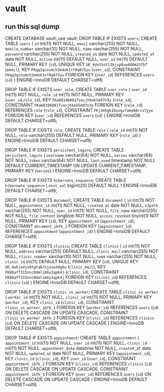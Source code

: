 # vault
## run this sql dump 

CREATE DATABASE vault;
use vault;
DROP TABLE IF EXISTS `users`;
CREATE TABLE `users` (
  `id` int(11) NOT NULL,
  `email` varchar(255) NOT NULL,
  `mobile_number` varchar(10) NOT NULL,
  `name` varchar(255) NOT NULL,
  `password` varchar(255) NOT NULL,
  `created_at` date NOT NULL,
  `updated_at` date NOT NULL,
  `active` int(11) DEFAULT NULL,
  `user_id` int(11) DEFAULT NULL,
  PRIMARY KEY (`id`),
  UNIQUE KEY `UK_6dotkott2kjsp8vw4d0m25fb7` (`email`),
  KEY `FKqg2qcoumch2m4ok1cf8q675yu` (`user_id`),
  CONSTRAINT `FKqg2qcoumch2m4ok1cf8q675yu` FOREIGN KEY (`user_id`) REFERENCES `users` (`id`)
) ENGINE=InnoDB DEFAULT CHARSET=utf8;

DROP TABLE IF EXISTS `user_role`;
CREATE TABLE `user_role` (
  `user_id` int(11) NOT NULL,
  `role_id` int(11) NOT NULL,
  PRIMARY KEY (`user_id`,`role_id`),
  KEY `FKa68196081fvovjhkek5m97n3y` (`role_id`),
  CONSTRAINT `FKa68196081fvovjhkek5m97n3y` FOREIGN KEY (`role_id`) REFERENCES `role` (`role_id`),
  CONSTRAINT `FKj345gk1bovqvfame88rcx7yyx` FOREIGN KEY (`user_id`) REFERENCES `users` (`id`)
) ENGINE=InnoDB DEFAULT CHARSET=utf8;

DROP TABLE IF EXISTS `role`;
CREATE TABLE `role` (
  `role_id` int(11) NOT NULL,
  `role` varchar(255) DEFAULT NULL,
  PRIMARY KEY (`role_id`)
) ENGINE=InnoDB DEFAULT CHARSET=utf8;

DROP TABLE IF EXISTS `persistent_logins`;
CREATE TABLE `persistent_logins` (
  `username` varchar(64) NOT NULL,
  `series` varchar(64) NOT NULL,
  `token` varchar(64) NOT NULL,
  `last_used` timestamp NOT NULL DEFAULT CURRENT_TIMESTAMP ON UPDATE CURRENT_TIMESTAMP,
  PRIMARY KEY (`series`)
) ENGINE=InnoDB DEFAULT CHARSET=utf8;

DROP TABLE IF EXISTS `hibernate_sequence`;
CREATE TABLE `hibernate_sequence` (
  `next_val` bigint(20) DEFAULT NULL
) ENGINE=InnoDB DEFAULT CHARSET=utf8;

DROP TABLE IF EXISTS `document`;
CREATE TABLE `document` (
  `id` int(11) NOT NULL,
  `appointment_id` int(11) NOT NULL,
  `created_at` date NOT NULL,
  `s3path` varchar(255) NOT NULL,
  `user_id` int(11) NOT NULL,
  `file_name` varchar(255) NOT NULL,
  `file_content` longblob NOT NULL,
  `access_revoked` tinyint(1) NOT NULL,
  PRIMARY KEY (`id`),
  KEY `appointment_id` (`appointment_id`),
  CONSTRAINT `document_ibfk_1` FOREIGN KEY (`appointment_id`) REFERENCES `appointment` (`appointment_id`)
) ENGINE=InnoDB DEFAULT CHARSET=utf8;

DROP TABLE IF EXISTS `clinics`;
CREATE TABLE `clinics` (
  `id` int(11) NOT NULL,
  `address` varchar(255) DEFAULT NULL,
  `clinic_mail` varchar(255) NOT NULL,
  `clinic_number` varchar(10) NOT NULL,
  `name` varchar(255) NOT NULL,
  `clinic_id` int(11) DEFAULT NULL,
  PRIMARY KEY (`id`),
  UNIQUE KEY `UK_4whja4jx9tgtab7sjosw10g6u` (`clinic_mail`),
  KEY `FK80aff315nnc0delib6y1qpk4j` (`clinic_id`),
  CONSTRAINT `FK80aff315nnc0delib6y1qpk4j` FOREIGN KEY (`clinic_id`) REFERENCES `clinics` (`id`)
) ENGINE=InnoDB DEFAULT CHARSET=utf8;

DROP TABLE IF EXISTS `clinic_vs_worker`;
CREATE TABLE `clinic_vs_worker` (
  `worker_id` int(11) NOT NULL,
  `clinic_id` int(11) NOT NULL,
  PRIMARY KEY (`worker_id`),
  KEY `clinic_id` (`clinic_id`),
  CONSTRAINT `clinic_vs_worker_ibfk_1` FOREIGN KEY (`worker_id`) REFERENCES `users` (`id`) ON DELETE CASCADE ON UPDATE CASCADE,
  CONSTRAINT `clinic_vs_worker_ibfk_2` FOREIGN KEY (`clinic_id`) REFERENCES `clinics` (`id`) ON DELETE CASCADE ON UPDATE CASCADE
) ENGINE=InnoDB DEFAULT CHARSET=utf8;

DROP TABLE IF EXISTS `appointment`;
CREATE TABLE `appointment` (
  `appointment_id` int(11) NOT NULL,
  `user_id` int(11) NOT NULL,
  `clinic_id` int(11) NOT NULL,
  `appontmnet_date` datetime NOT NULL,
  `created_at` date NOT NULL,
  `updated_at` date NOT NULL,
  PRIMARY KEY (`appointment_id`),
  KEY `clinic_id` (`clinic_id`),
  KEY `user_id` (`user_id`),
  CONSTRAINT `appointment_ibfk_2` FOREIGN KEY (`clinic_id`) REFERENCES `clinics` (`id`) ON DELETE CASCADE ON UPDATE CASCADE,
  CONSTRAINT `appointment_ibfk_3` FOREIGN KEY (`user_id`) REFERENCES `users` (`id`) ON DELETE CASCADE ON UPDATE CASCADE
) ENGINE=InnoDB DEFAULT CHARSET=utf8;
